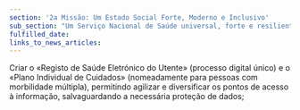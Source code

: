 ```yaml
---
section: '2a Missão: Um Estado Social Forte, Moderno e Inclusivo'
sub_section: "Um Serviço Nacional de Saúde universal, forte e resiliente"
fulfilled_date:
links_to_news_articles:
---
```


Criar o «Registo de Saúde Eletrónico do Utente» (processo digital único) e o «Plano Individual de Cuidados» (nomeadamente para pessoas com morbilidade múltipla), permitindo agilizar e diversificar os pontos de acesso à informação, salvaguardando a necessária proteção de dados;